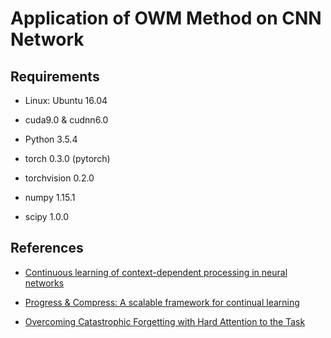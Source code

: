 # Application of OWM Method on CNN Network

## Requirements
- Linux: Ubuntu 16.04

- cuda9.0 & cudnn6.0

- Python 3.5.4

- torch 0.3.0 (pytorch)

- torchvision 0.2.0

- numpy 1.15.1

- scipy 1.0.0

## References
- [Continuous learning of context-dependent processing in neural networks](https://arxiv.org/abs/1810.01256?context=cs.LG)

- [Progress & Compress: A scalable framework for continual learning](http://proceedings.mlr.press/v80/schwarz18a.html)

- [Overcoming Catastrophic Forgetting with Hard Attention to the Task](http://proceedings.mlr.press/v80/serra18a.html)
